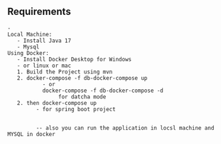 ## Requirements ##
    


    - 
    Local Machine:
       - Install Java 17
       - Mysql
    Using Docker:
       - Install Docker Desktop for Windows
       - or linux or mac 
       1. Build the Project using mvn 
       2. docker-compose -f db-docker-compose up 
               - or
               docker-compose -f db-docker-compose -d 
                    for datcha mode
       2. then docker-compose up
             - for spring boot project 


             -- also you can run the application in locsl machine and MYSQL in docker 



